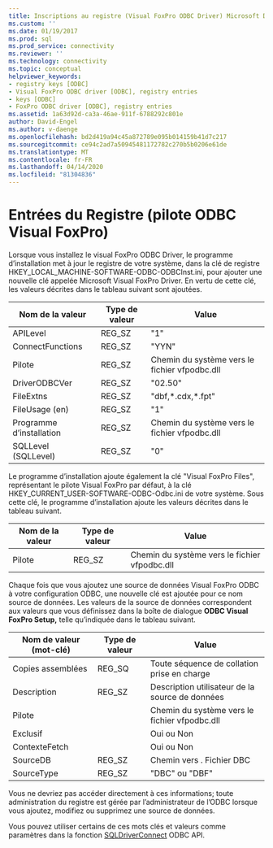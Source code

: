 ```yaml
---
title: Inscriptions au registre (Visual FoxPro ODBC Driver) Microsoft Docs
ms.custom: ''
ms.date: 01/19/2017
ms.prod: sql
ms.prod_service: connectivity
ms.reviewer: ''
ms.technology: connectivity
ms.topic: conceptual
helpviewer_keywords:
- registry keys [ODBC]
- Visual FoxPro ODBC driver [ODBC], registry entries
- keys [ODBC]
- FoxPro ODBC driver [ODBC], registry entries
ms.assetid: 1a63d92d-ca3a-46ae-911f-6788292c801e
author: David-Engel
ms.author: v-daenge
ms.openlocfilehash: bd2d419a94c45a872789e095b014159b41d7c217
ms.sourcegitcommit: ce94c2ad7a50945481172782c270b5b0206e61de
ms.translationtype: MT
ms.contentlocale: fr-FR
ms.lasthandoff: 04/14/2020
ms.locfileid: "81304836"
---
```

# <a name="registry-entries-visual-foxpro-odbc-driver"></a>Entrées du Registre (pilote ODBC Visual FoxPro)
Lorsque vous installez le visual FoxPro ODBC Driver, le programme d’installation met à jour le registre de votre système, dans la clé de registre HKEY_LOCAL_MACHINE-SOFTWARE-ODBC-ODBCInst.ini, pour ajouter une nouvelle clé appelée Microsoft Visual FoxPro Driver. En vertu de cette clé, les valeurs décrites dans le tableau suivant sont ajoutées.  
  
|Nom de la valeur|Type de valeur|Value|  
|----------------|----------------|-----------|  
|APILevel|REG_SZ|"1"|  
|ConnectFunctions|REG_SZ|"YYN"|  
|Pilote|REG_SZ|Chemin du système vers le fichier vfpodbc.dll|  
|DriverODBCVer|REG_SZ|"02.50"|  
|FileExtns|REG_SZ|"dbf,\*.cdx,\*.fpt"|  
|FileUsage (en)|REG_SZ|"1"|  
|Programme d’installation|REG_SZ|Chemin du système vers le fichier vfpodbc.dll|  
|SQLLevel (SQLLevel)|REG_SZ|"0"|  
  
 Le programme d’installation ajoute également la clé "Visual FoxPro Files", représentant le pilote Visual FoxPro par défaut, à la clé HKEY_CURRENT_USER-SOFTWARE-ODBC-Odbc.ini de votre système. Sous cette clé, le programme d’installation ajoute les valeurs décrites dans le tableau suivant.  
  
|Nom de la valeur|Type de valeur|Value|  
|----------------|----------------|-----------|  
|Pilote|REG_SZ|Chemin du système vers le fichier vfpodbc.dll|  
  
 Chaque fois que vous ajoutez une source de données Visual FoxPro ODBC à votre configuration ODBC, une nouvelle clé est ajoutée pour ce nom source de données. Les valeurs de la source de données correspondent aux valeurs que vous définissez dans la boîte de dialogue **ODBC Visual FoxPro Setup,** telle qu’indiquée dans le tableau suivant.  
  
|Nom de valeur (mot-clé)|Type de valeur|Value|  
|----------------------------|----------------|-----------|  
|Copies assemblées|REG_SQ|Toute séquence de collation prise en charge|  
|Description|REG_SZ|Description utilisateur de la source de données|  
|Pilote||Chemin du système vers le fichier vfpodbc.dll|  
|Exclusif||Oui ou Non|  
|ContexteFetch||Oui ou Non|  
|SourceDB|REG_SZ|Chemin vers . Fichier DBC|  
|SourceType|REG_SZ|"DBC" ou "DBF"|  
  
 Vous ne devriez pas accéder directement à ces informations; toute administration du registre est gérée par l’administrateur de l’ODBC lorsque vous ajoutez, modifiez ou supprimez une source de données.  
  
 Vous pouvez utiliser certains de ces mots clés et valeurs comme paramètres dans la fonction [SQLDriverConnect](../../odbc/microsoft/sqldriverconnect-visual-foxpro-odbc-driver.md) ODBC API.
